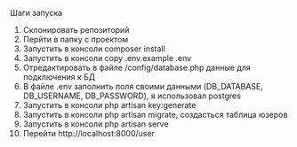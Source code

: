 Шаги запуска

1. Склонировать репозиторий
2. Перйти в папку с проектом
3. Запустить в консоли composer install
4. Запустить в консоли copy .env.example .env
5. Отредактировать в файле /config/database.php данные для подключения к БД
5. В файле .env заполнить поля своими данными (DB_DATABASE, DB_USERNAME, DB_PASSWORD), я использовал postgres
6. Запустить в консоли php artisan key:generate
7. Запустить в консоли php artisan migrate, создасться таблица юзеров
8. Запустить в консоли php artisan serve
9. Перейти http://localhost:8000/user
